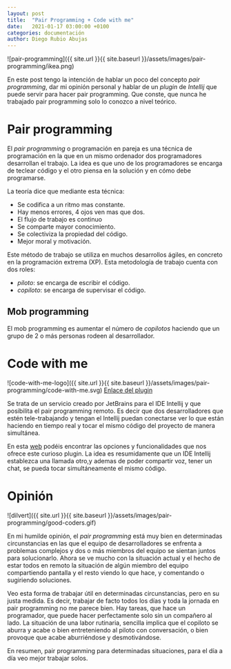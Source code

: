 ```yaml
---
layout: post
title:  "Pair Programming + Code with me"
date:   2021-01-17 03:00:00 +0100
categories: documentación
author: Diego Rubio Abujas
---
```


![pair-programming]({{ site.url }}{{ site.baseurl }}/assets/images/pair-programming/ikea.png)

En este post tengo la intención de hablar un poco del concepto *pair programming*, dar mi opinión personal y hablar de un *plugin* de *Intellij* que puede servir para hacer pair programming. Que conste, que nunca he trabajado pair programming solo lo conozco a nivel teórico.

# Pair programming
El *pair programming* o programación en pareja es una técnica de programación en la que en un mismo ordenador dos programadores desarrollan el trabajo. La idea es que uno de los programadores se encarga de teclear código y el otro piensa en la solución y en cómo debe programarse. 

La teoría dice que mediante esta técnica:
- Se codifica a un ritmo mas constante.
- Hay menos errores, 4 ojos ven mas que dos.
- El flujo de trabajo es continuo
- Se comparte mayor conocimiento.
- Se colectiviza la propiedad del código.
- Mejor moral y motivación.

Este método de trabajo se utiliza en muchos desarrollos ágiles, en concreto en la programación extrema (XP). 
Esta metodología de trabajo cuenta con dos roles:
- *piloto*: se encarga de escribir el código.
- *copiloto*: se encarga de supervisar el código.

## Mob programming
El mob programming es aumentar el número de *copilotos* haciendo que un grupo de 2 o más personas rodeen al desarrollador. 

# Code with me
![code-with-me-logo]({{ site.url }}{{ site.baseurl }}/assets/images/pair-programming/code-with-me.svg)
[Enlace del plugin](https://plugins.jetbrains.com/plugin/14896-code-with-me)

Se trata de un servicio creado por JetBrains para el IDE Intellij y que posibilita el pair programming remoto. Es decir que dos desarrolladores que estén tele-trabajando y tengan el Intellij puedan conectarse ver lo que están haciendo en tiempo real y tocar el mismo código del proyecto de manera simultánea. 

En esta [web](https://www.jetbrains.com/help/idea/code-with-me.html#cwm_settings) podéis encontrar las opciones y funcionalidades que nos ofrece este curioso plugin. La idea es resumidamente que un IDE Intellij establezca una llamada otro,y ademas de poder compartir voz, tener un chat, se pueda tocar simultáneamente el mismo código.

# Opinión
![dilvert]({{ site.url }}{{ site.baseurl }}/assets/images/pair-programming/good-coders.gif)

En mi humilde opinión, el *pair programming* está muy bien en determinadas circunstancias en las que el equipo de desarrolladores se enfrenta a problemas complejos y dos o más miembros del equipo se sientan juntos para solucionarlo. Ahora se ve mucho con la situación actual y el hecho de estar todos en remoto la situación de algún miembro del equipo compartiendo pantalla y el resto viendo lo que hace, y comentando o sugiriendo soluciones. 

Veo esta forma de trabajar útil en determinadas circunstancias, pero en su justa medida. Es decir, trabajar de facto todos los días y toda la jornada en pair programming no me parece bien. Hay tareas, que hace un programador, que puede hacer perfectamente solo sin un compañero al lado. La situación de una labor rutinaria, sencilla implica que el copiloto se aburra y acabe o bien entreteniendo al piloto con conversación, o bien provoque que acabe aburriéndose y desmotivándose.

En resumen, pair programming para determinadas situaciones, para el día a día veo mejor trabajar solos.